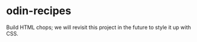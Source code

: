 # odin-recipes
Build HTML chops; we will revisit this project in the future to style it up with CSS.